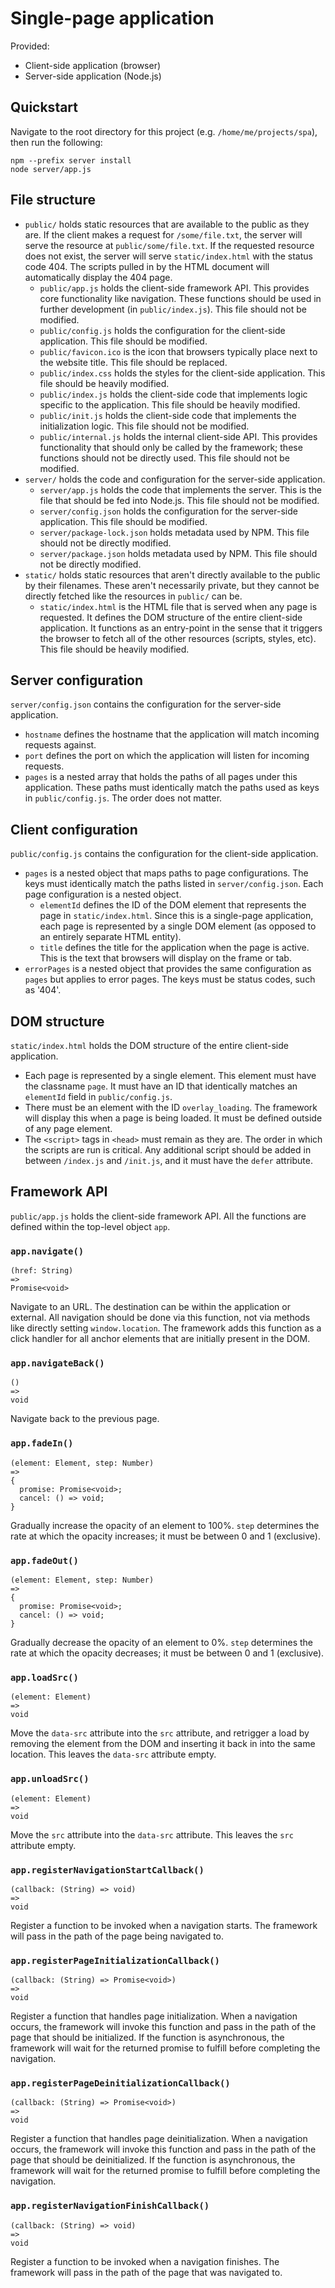 # Single-page application

Provided:
- Client-side application (browser)
- Server-side application (Node.js)

## Quickstart

Navigate to the root directory for this project (e.g. `/home/me/projects/spa`),
then run the following:

```
npm --prefix server install
node server/app.js
```

## File structure

- `public/` holds static resources that are available to the public as they are.
If the client makes a request for `/some/file.txt`, the server will serve the
resource at `public/some/file.txt`. If the requested resource does not exist,
the server will serve `static/index.html` with the status code 404. The scripts
pulled in by the HTML document will automatically display the 404 page.
    - `public/app.js` holds the client-side framework API. This provides
core functionality like navigation. These functions should be used in further
development (in `public/index.js`). This file should not be modified.
    - `public/config.js` holds the configuration for the client-side
application. This file should be modified.
    - `public/favicon.ico` is the icon that browsers typically place next to the
website title. This file should be replaced.
    - `public/index.css` holds the styles for the client-side application. This
file should be heavily modified.
    - `public/index.js` holds the client-side code that implements logic
specific to the application. This file should be heavily modified.
    - `public/init.js` holds the client-side code that implements the
initialization logic. This file should not be modified.
    - `public/internal.js` holds the internal client-side API. This provides
functionality that should only be called by the framework; these functions
should not be directly used. This file should not be modified.
- `server/` holds the code and configuration for the server-side application.
    - `server/app.js` holds the code that implements the server. This is the
file that should be fed into Node.js. This file should not be modified.
    - `server/config.json` holds the configuration for the server-side
application. This file should be modified.
    - `server/package-lock.json` holds metadata used by NPM. This file should
not be directly modified.
    - `server/package.json` holds metadata used by NPM. This file should not be
directly modified.
- `static/` holds static resources that aren't directly available to the public
by their filenames. These aren't necessarily private, but they cannot be
directly fetched like the resources in `public/` can be.
    - `static/index.html` is the HTML file that is served when any page is
requested. It defines the DOM structure of the entire client-side application.
It functions as an entry-point in the sense that it triggers the browser to
fetch all of the other resources (scripts, styles, etc). This file should be
heavily modified.

## Server configuration

`server/config.json` contains the configuration for the server-side application.

- `hostname` defines the hostname that the application will match incoming
requests against.
- `port` defines the port on which the application will listen for incoming
requests.
- `pages` is a nested array that holds the paths of all pages under this
application. These paths must identically match the paths used as keys in
`public/config.js`. The order does not matter.

## Client configuration

`public/config.js` contains the configuration for the client-side application.

- `pages` is a nested object that maps paths to page configurations. The keys
must identically match the paths listed in `server/config.json`. Each page
configuration is a nested object.
    - `elementId` defines the ID of the DOM element that represents the page in
`static/index.html`. Since this is a single-page application, each page is
represented by a single DOM element (as opposed to an entirely separate HTML
entity).
    - `title` defines the title for the application when the page is active.
This is the text that browsers will display on the frame or tab.
- `errorPages` is a nested object that provides the same configuration as
`pages` but applies to error pages. The keys must be status codes, such as
'404'.

## DOM structure

`static/index.html` holds the DOM structure of the entire client-side
application.

- Each page is represented by a single element. This element must have the
classname `page`. It must have an ID that identically matches an `elementId`
field in `public/config.js`.
- There must be an element with the ID `overlay_loading`. The framework will
display this when a page is being loaded. It must be defined outside of any
page element.
- The `<script>` tags in `<head>` must remain as they are. The order in which
the scripts are run is critical. Any additional script should be added in
between `/index.js` and `/init.js`, and it must have the `defer` attribute.

## Framework API

`public/app.js` holds the client-side framework API. All the functions are
defined within the top-level object `app`.

### `app.navigate()`

```
(href: String)
=>
Promise<void>
```

Navigate to an URL. The destination can be within the application or external.
All navigation should be done via this function, not via methods like directly
setting `window.location`. The framework adds this function as a click handler
for all anchor elements that are initially present in the DOM.

### `app.navigateBack()`

```
()
=>
void
```

Navigate back to the previous page.

### `app.fadeIn()`

```
(element: Element, step: Number)
=>
{
  promise: Promise<void>;
  cancel: () => void;
}
```

Gradually increase the opacity of an element to 100%. `step` determines the rate
at which the opacity increases; it must be between 0 and 1 (exclusive).

### `app.fadeOut()`

```
(element: Element, step: Number)
=>
{
  promise: Promise<void>;
  cancel: () => void;
}
```

Gradually decrease the opacity of an element to 0%. `step` determines the rate
at which the opacity decreases; it must be between 0 and 1 (exclusive).

### `app.loadSrc()`

```
(element: Element)
=>
void
```

Move the `data-src` attribute into the `src` attribute, and retrigger a load by
removing the element from the DOM and inserting it back in into the same
location. This leaves the `data-src` attribute empty.

### `app.unloadSrc()`

```
(element: Element)
=>
void
```

Move the `src` attribute into the `data-src` attribute. This leaves the `src`
attribute empty.

### `app.registerNavigationStartCallback()`

```
(callback: (String) => void)
=>
void
```

Register a function to be invoked when a navigation starts. The framework will
pass in the path of the page being navigated to.

### `app.registerPageInitializationCallback()`

```
(callback: (String) => Promise<void>)
=>
void
```

Register a function that handles page initialization. When a navigation occurs,
the framework will invoke this function and pass in the path of the page that
should be initialized. If the function is asynchronous, the framework will wait
for the returned promise to fulfill before completing the navigation.

### `app.registerPageDeinitializationCallback()`

```
(callback: (String) => Promise<void>)
=>
void
```

Register a function that handles page deinitialization. When a navigation
occurs, the framework will invoke this function and pass in the path of the page
that should be deinitialized. If the function is asynchronous, the framework
will wait for the returned promise to fulfill before completing the navigation.

### `app.registerNavigationFinishCallback()`

```
(callback: (String) => void)
=>
void
```

Register a function to be invoked when a navigation finishes. The framework will
pass in the path of the page that was navigated to.
